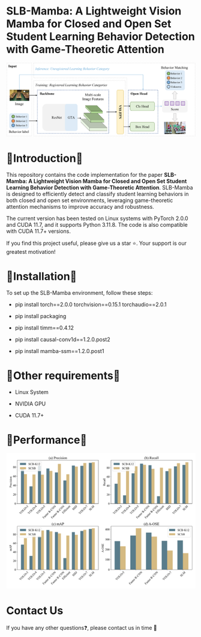 # SLB-Mamba: A Lightweight Vision Mamba for Closed and Open Set Student Learning Behavior Detection with Game-Theoretic Attention

![image](image/main.png)

# 📝Introduction📝

This repository contains the code implementation for the paper **SLB-Mamba: A Lightweight Vision Mamba for Closed and Open Set Student Learning Behavior Detection with Game-Theoretic Attention**. SLB-Mamba is designed to efficiently detect and classify student learning behaviors in both closed and open set environments, leveraging game-theoretic attention mechanisms to improve accuracy and robustness.

The current version has been tested on Linux systems with PyTorch 2.0.0 and CUDA 11.7, and it supports Python 3.11.8. The code is also compatible with CUDA 11.7+ versions.

If you find this project useful, please give us a star ⭐️. Your support is our greatest motivation!

# 📌Installation📌

To set up the SLB-Mamba environment, follow these steps:

- pip install torch==2.0.0 torchvision==0.15.1 torchaudio==2.0.1 

- pip install packaging

- pip install timm==0.4.12

- pip install causal-conv1d==1.2.0.post2 

- pip install mamba-ssm==1.2.0.post1 


# 📜Other requirements📜

- Linux System

* NVIDIA GPU

+ CUDA 11.7+

# 🚀Performance🚀

![image](image/main2.png)

# Contact Us
If you have any other questions❓, please contact us in time 👬

